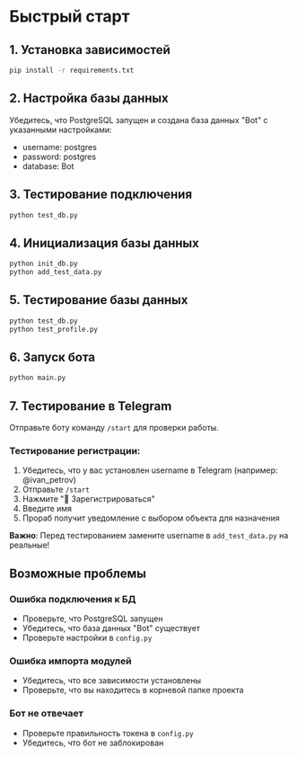 # Быстрый старт

## 1. Установка зависимостей
```bash
pip install -r requirements.txt
```

## 2. Настройка базы данных
Убедитесь, что PostgreSQL запущен и создана база данных "Bot" с указанными настройками:
- username: postgres
- password: postgres
- database: Bot

## 3. Тестирование подключения
```bash
python test_db.py
```

## 4. Инициализация базы данных
```bash
python init_db.py
python add_test_data.py
```

## 5. Тестирование базы данных
```bash
python test_db.py
python test_profile.py
```

## 6. Запуск бота
```bash
python main.py
```

## 7. Тестирование в Telegram
Отправьте боту команду `/start` для проверки работы.

### Тестирование регистрации:
1. Убедитесь, что у вас установлен username в Telegram (например: @ivan_petrov)
2. Отправьте `/start` 
3. Нажмите "📝 Зарегистрироваться"
4. Введите имя
5. Прораб получит уведомление с выбором объекта для назначения

**Важно**: Перед тестированием замените username в `add_test_data.py` на реальные!

## Возможные проблемы

### Ошибка подключения к БД
- Проверьте, что PostgreSQL запущен
- Убедитесь, что база данных "Bot" существует
- Проверьте настройки в `config.py`

### Ошибка импорта модулей
- Убедитесь, что все зависимости установлены
- Проверьте, что вы находитесь в корневой папке проекта

### Бот не отвечает
- Проверьте правильность токена в `config.py`
- Убедитесь, что бот не заблокирован 